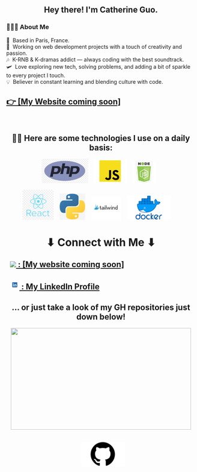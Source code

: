 <h2 align="center"> Hey there! I'm Catherine Guo. </h2>



<h3 align="left"> 👨🏻‍💻 About Me </h3>
<p align="left">
🌱 &nbsp;Based in Paris, France.<br>
💼 &nbsp;Working on web development projects with a touch of creativity and passion.<br>
🎶 &nbsp;K-RNB & K-dramas addict — always coding with the best soundtrack.<br>
🛩 &nbsp;Love exploring new tech, solving problems, and adding a bit of sparkle to every project I touch.<br>
💡 &nbsp;Believer in constant learning and blending culture with code.<br> 
</p>
<h2 align="left"><a href="#">👉 [My Website coming soon]</a></h2>

<br>

<h2 align="center">
  👷🏼 Here are some technologies I use on a daily basis:
</h2>
<p align="center">
<img height="65" src="php.png"> &nbsp;&nbsp;
<img height="65" src="javascript.png"> &nbsp;&nbsp;
<img height="60" src="nodejs.png"> &nbsp;&nbsp;
</p>
<p align="center">
<img height="80" src="react.png"> &nbsp;&nbsp;
<img height="70" src="python.png"> &nbsp;&nbsp;
<img height="60" src="tailwind.png"> &nbsp;&nbsp;
<img height="65" src="docker.png"> &nbsp;&nbsp;
<!--img height="50" src="https://github.com/chandan-reddy-k/chandan-reddy-k/blob/master/assets/graphql.png"--> &nbsp;&nbsp;
<br/>


<h1 align="center">⬇ Connect with Me ⬇</h2>
<h2>
&nbsp; <a href="#" target="_blank" rel="noopener noreferrer"><strong><img height="25" src="www.png"> : [My website coming soon]</strong></a>  
</h2>
<h2>
&nbsp; <a href="https://www.linkedin.com/in/cathguo" target="_blank" rel="noopener noreferrer"><strong><img height="25" src="linkedin.png"> : My LinkedIn Profile</strong></a>  
</h2>
<h2 align="center">... or just take a look of my GH repositories just down below!</h2>
<div align="center">
<img src="https://media1.giphy.com/media/Js7cqIkpxFy0bILFFA/giphy.gif?cid=ecf05e47r98tefdk55q7z1fdbnr7e86e72hhqkcyrw281zjd&rid=giphy.gif&ct=g" width="480" height="270" />
</div>
<h2 align="center">
&nbsp; <a href="https://github.com/Catcathg?tab=repositories" target="_blank" rel="noopener noreferrer"><strong><img height="65" src="gh.png"></strong></a>  
</h2>
